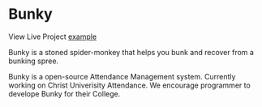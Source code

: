 
# Bunky #

View Live Project  [example](http://url.com/ "Demo")

Bunky is a stoned spider-monkey that helps you bunk and recover from a bunking spree. 

Bunky is a open-source Attendance Management system. Currently working on Christ Univerisity Attendance. We encourage programmer to develope Bunky for their College.

